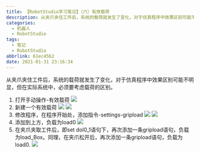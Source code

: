 ```yaml
---
title: 【RobotStudio学习笔记】（六）有效载荷
description: 从夹爪夹住工件后，系统的载荷就发生了变化，对于仿真程序中效果区别可能不明显，但在实际系统中，必须要考虑载荷的区别。
categories:
  - 机器人
  - RobotStudio
tags:
  - 笔记
  - RobotStudio
abbrlink: 61ec45b2
date: 2021-01-31 23:16:34
---
```


从夹爪夹住工件后，系统的载荷就发生了变化，对于仿真程序中效果区别可能不明显，但在实际系统中，必须要考虑载荷的区别。
1. 打开手动操作-有效载荷
![](https://img.mahaofei.com/img/202112231453205-robotstudio-notes6-1.png)
2. 新建一个有效载荷
![](https://img.mahaofei.com/img/202112231454418-robotstudio-notes6-2.png)
![](https://img.mahaofei.com/img/202112231455004-robotstudio-notes6-3.png)
3. 修改程序，在程序开始处，添加指令-settings-gripload
![](https://img.mahaofei.com/img/202112231456893-robotstudio-notes6-4.png)
![](https://img.mahaofei.com/img/202112231456248-robotstudio-notes6-5.png)
4. 添加到上方，负载为load0
![](https://img.mahaofei.com/img/202112231456033-robotstudio-notes6-6.png)
5. 在夹爪夹取工件后，即set dol0_1语句下，再次添加一条gripload语句，负载为load_Box。同理，在夹爪松开后，再次添加一条gripload语句，负载为load0.
![](https://img.mahaofei.com/img/202112231456481-robotstudio-notes6-7.png)